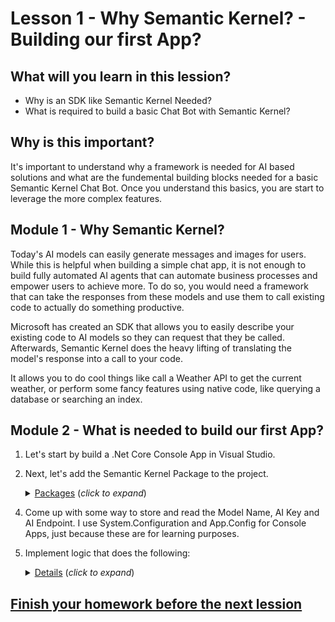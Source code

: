 # Lesson 1 - Why Semantic Kernel? - Building our first App?

## What will you learn in this lession?
- Why is an SDK like Semantic Kernel Needed?
- What is required to build a basic Chat Bot with Semantic Kernel?
  
## Why is this important?
It's important to understand why a framework is needed for AI based solutions and what are the fundemental building blocks needed for a basic Semantic Kernel Chat Bot.  Once you understand this basics, you are start to leverage the more complex features.

## Module 1 - Why Semantic Kernel? 
Today's AI models can easily generate messages and images for users. While this is helpful when building a simple chat app, it is not enough to build fully automated AI agents that can automate business processes and empower users to achieve more. To do so, you would need a framework that can take the responses from these models and use them to call existing code to actually do something productive.

Microsoft has created an SDK that allows you to easily describe your existing code to AI models so they can request that they be called. Afterwards, Semantic Kernel does the heavy lifting of translating the model's response into a call to your code.

It allows you to do cool things like call a Weather API to get the current weather, or perform some fancy features using native code, like querying a database or searching an index.

## Module 2 - What is needed to build our first App?
1. Let's start by build a .Net Core Console App in Visual Studio.

2. Next, let's add the Semantic Kernel Package to the project.

    <details>
    <summary><u>Packages</u> (<i>click to expand</i>)</summary>
    <!-- have to be followed by an empty line! -->

        Microsoft.SemanticKernel 1.6.3 or better
  </details>

4. Come up with some way to store and read the Model Name, AI Key and AI Endpoint.  I use System.Configuration and App.Config for Console Apps, just because these are for learning purposes.

5. Implement logic that does the following:

    <details>
    <summary><u>Details</u> (<i>click to expand</i>)</summary>
    <!-- have to be followed by an empty line! -->

        1. Create an Azure Open AI Service in Azure, you will need to store the Model Name, Endpoint and API Key for later use
        2. Create a Kernel Builder so you can construct Kernel instances
        3. Add the OpenAIChatCompletion service using the details from step 1
        4. Create an install of the Kernel
        5. Create a ChatHistory instance to store the Chat History
        6. Create an instance of the ChatCompletionService
        7. Read the user input
        8. Call the Chat Completion Service with the prompt history / user input
        9. Display the result of the chat completion
        10. Repeat
  </details>

## [Finish your homework before the next lession](./homework/lesson-1/README.md)
